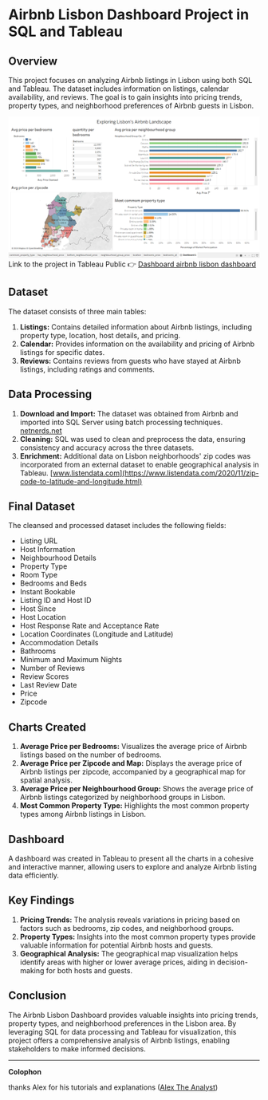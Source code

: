 # Airbnb Lisbon Dashboard Project in SQL and Tableau

## Overview
This project focuses on analyzing Airbnb listings in Lisbon using both SQL and Tableau. The dataset includes information on listings, calendar availability, and reviews. The goal is to gain insights into pricing trends, property types, and neighborhood preferences of Airbnb guests in Lisbon.

![dashboard_picture](/docs/images/dashboard_lisbon.png)  
Link to the project in Tableau Public 👉
[Dashboard airbnb lisbon dashboard](https://public.tableau.com/views/ExploringLisbonsAirbnbLandscape/Dashboard1?:language=es-ES&:sid=&:display_count=n&:origin=viz_share_link)


## Dataset
The dataset consists of three main tables:
1. **Listings:** Contains detailed information about Airbnb listings, including property type, location, host details, and pricing.
2. **Calendar:** Provides information on the availability and pricing of Airbnb listings for specific dates.
3. **Reviews:** Contains reviews from guests who have stayed at Airbnb listings, including ratings and comments.

## Data Processing
1. **Download and Import:** The dataset was obtained from Airbnb and imported into SQL Server using batch processing techniques. [netnerds.net](https://blog.netnerds.net/2015/01/powershell-high-performance-techniques-for-importing-csv-to-sql-server/)
2. **Cleaning:** SQL was used to clean and preprocess the data, ensuring consistency and accuracy across the three datasets.
3. **Enrichment:** Additional data on Lisbon neighborhoods' zip codes was incorporated from an external dataset to enable geographical analysis in Tableau. [www.listendata.com](https://www.listendata.com/2020/11/zip-code-to-latitude-and-longitude.html)

## Final Dataset
The cleansed and processed dataset includes the following fields:
- Listing URL
- Host Information
- Neighbourhood Details
- Property Type
- Room Type
- Bedrooms and Beds
- Instant Bookable
- Listing ID and Host ID
- Host Since
- Host Location
- Host Response Rate and Acceptance Rate
- Location Coordinates (Longitude and Latitude)
- Accommodation Details
- Bathrooms
- Minimum and Maximum Nights
- Number of Reviews
- Review Scores
- Last Review Date
- Price
- Zipcode

## Charts Created
1. **Average Price per Bedrooms:** Visualizes the average price of Airbnb listings based on the number of bedrooms.
2. **Average Price per Zipcode and Map:** Displays the average price of Airbnb listings per zipcode, accompanied by a geographical map for spatial analysis.
3. **Average Price per Neighbourhood Group:** Shows the average price of Airbnb listings categorized by neighborhood groups in Lisbon.
4. **Most Common Property Type:** Highlights the most common property types among Airbnb listings in Lisbon.

## Dashboard
A dashboard was created in Tableau to present all the charts in a cohesive and interactive manner, allowing users to explore and analyze Airbnb listing data efficiently.

## Key Findings
1. **Pricing Trends:** The analysis reveals variations in pricing based on factors such as bedrooms, zip codes, and neighborhood groups.
2. **Property Types:** Insights into the most common property types provide valuable information for potential Airbnb hosts and guests.
3. **Geographical Analysis:** The geographical map visualization helps identify areas with higher or lower average prices, aiding in decision-making for both hosts and guests.

## Conclusion
The Airbnb Lisbon Dashboard provides valuable insights into pricing trends, property types, and neighborhood preferences in the Lisbon area. By leveraging SQL for data processing and Tableau for visualization, this project offers a comprehensive analysis of Airbnb listings, enabling stakeholders to make informed decisions.

--- 
**Colophon**  

thanks Alex for his tutorials and explanations ([Alex The Analyst](https://www.alextheanalyst.com/))